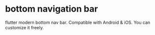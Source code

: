 # bottom navigation bar

flutter modern bottom nav bar. Compatible with Android & iOS. You can customize it freely.

